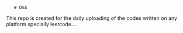        # DSA
This repo is created for the daily uploading of the codes written on any platform specially leetcode....                  
